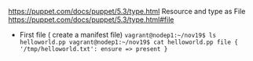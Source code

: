 
https://puppet.com/docs/puppet/5.3/type.html
Resource and type as File
https://puppet.com/docs/puppet/5.3/type.html#file

- First file ( create a manifest file)
`
vagrant@nodep1:~/nov19$ ls
helloworld.pp
vagrant@nodep1:~/nov19$ cat helloworld.pp
file { '/tmp/helloworld.txt':
  ensure => present
}
`



